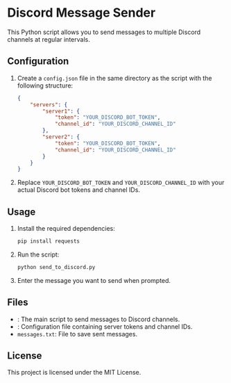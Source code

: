# Discord Message Sender

This Python script allows you to send messages to multiple Discord channels at regular intervals.

## Configuration

1. Create a `config.json` file in the same directory as the script with the following structure:

    ```json
    {
        "servers": {
            "server1": {
                "token": "YOUR_DISCORD_BOT_TOKEN",
                "channel_id": "YOUR_DISCORD_CHANNEL_ID"
            },
            "server2": {
                "token": "YOUR_DISCORD_BOT_TOKEN",
                "channel_id": "YOUR_DISCORD_CHANNEL_ID"
            }
        }
    }
    ```

2. Replace `YOUR_DISCORD_BOT_TOKEN` and `YOUR_DISCORD_CHANNEL_ID` with your actual Discord bot tokens and channel IDs.

## Usage

1. Install the required dependencies:

    ```sh
    pip install requests
    ```

2. Run the script:

    ```sh
    python send_to_discord.py
    ```

3. Enter the message you want to send when prompted.

## Files

- : The main script to send messages to Discord channels.
- : Configuration file containing server tokens and channel IDs.
- `messages.txt`: File to save sent messages.

## License

This project is licensed under the MIT License.
